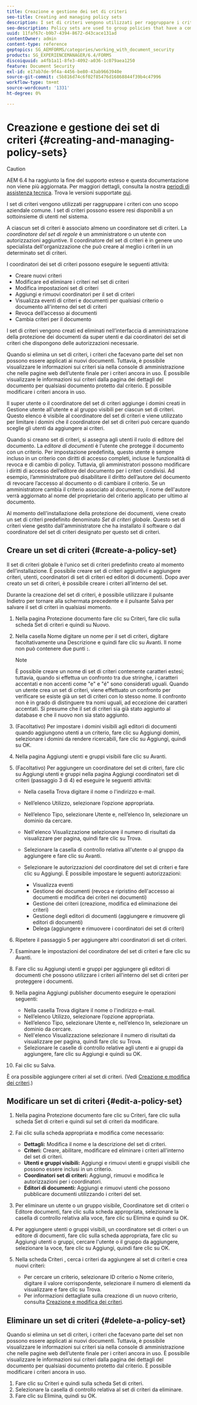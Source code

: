 ```yaml
---
title: Creazione e gestione dei set di criteri
seo-title: Creating and managing policy sets
description: I set di criteri vengono utilizzati per raggruppare i criteri con uno scopo aziendale comune. È possibile creare, modificare ed eliminare i criteri in un set di criteri.
seo-description: Policy sets are used to group policies that have a common business purpose. You can create, edit and delete policies in a policy set.
uuid: 11faf67c-b9b7-4394-8672-d43cace131ad
contentOwner: admin
content-type: reference
geptopics: SG_AEMFORMS/categories/working_with_document_security
products: SG_EXPERIENCEMANAGER/6.4/FORMS
discoiquuid: a4fb1a11-8fe3-4092-a036-1c079aea1250
feature: Document Security
exl-id: e17ab7de-9f4a-4456-be80-43ab9663940e
source-git-commit: c5b816d74c6f02f85476d16868844f39b4c47996
workflow-type: tm+mt
source-wordcount: '1331'
ht-degree: 0%

---
```


# Creazione e gestione dei set di criteri {#creating-and-managing-policy-sets}

>[!CAUTION]
>
>AEM 6.4 ha raggiunto la fine del supporto esteso e questa documentazione non viene più aggiornata. Per maggiori dettagli, consulta la nostra [periodi di assistenza tecnica](https://helpx.adobe.com/it/support/programs/eol-matrix.html). Trova le versioni supportate [qui](https://experienceleague.adobe.com/docs/).

I set di criteri vengono utilizzati per raggruppare i criteri con uno scopo aziendale comune. I set di criteri possono essere resi disponibili a un sottoinsieme di utenti nel sistema.

A ciascun set di criteri è associato almeno un coordinatore set di criteri. La *coordinatore del set di regole* è un amministratore o un utente con autorizzazioni aggiuntive. Il coordinatore del set di criteri è in genere uno specialista dell&#39;organizzazione che può creare al meglio i criteri in un determinato set di criteri.

I coordinatori dei set di criteri possono eseguire le seguenti attività:

* Creare nuovi criteri
* Modificare ed eliminare i criteri nel set di criteri
* Modifica impostazioni set di criteri
* Aggiungi e rimuovi coordinatori per il set di criteri
* Visualizza eventi di criteri e documenti per qualsiasi criterio o documento all&#39;interno del set di criteri
* Revoca dell’accesso ai documenti
* Cambia criteri per il documento

I set di criteri vengono creati ed eliminati nell’interfaccia di amministrazione della protezione dei documenti da super utenti e dai coordinatori dei set di criteri che dispongono delle autorizzazioni necessarie.

Quando si elimina un set di criteri, i criteri che facevano parte del set non possono essere applicati ai nuovi documenti. Tuttavia, è possibile visualizzare le informazioni sui criteri sia nella console di amministrazione che nelle pagine web dell’utente finale per i criteri ancora in uso. È possibile visualizzare le informazioni sui criteri dalla pagina dei dettagli del documento per qualsiasi documento protetto dal criterio. È possibile modificare i criteri ancora in uso.

Il super utente o il coordinatore del set di criteri aggiunge i domini creati in Gestione utente all&#39;utente e al gruppo visibili per ciascun set di criteri. Questo elenco è visibile al coordinatore del set di criteri e viene utilizzato per limitare i domini che il coordinatore del set di criteri può cercare quando sceglie gli utenti da aggiungere ai criteri.

Quando si creano set di criteri, si assegna agli utenti il ruolo di editore del documento. La *editore di documenti* è l&#39;utente che protegge il documento con un criterio. Per impostazione predefinita, questo utente è sempre incluso in un criterio con diritti di accesso completi, incluse le funzionalità di revoca e di cambio di policy. Tuttavia, gli amministratori possono modificare i diritti di accesso dell’editore del documento per i criteri condivisi. Ad esempio, l’amministratore può disabilitare il diritto dell’autore del documento di revocare l’accesso al documento o di cambiare il criterio. Se un amministratore cambia il criterio associato al documento, il nome dell&#39;autore verrà aggiornato al nome del proprietario del criterio applicato per ultimo al documento.

Al momento dell&#39;installazione della protezione dei documenti, viene creato un set di criteri predefinito denominato *Set di criteri globale*. Questo set di criteri viene gestito dall&#39;amministratore che ha installato il software o dal coordinatore del set di criteri designato per questo set di criteri.

## Creare un set di criteri {#create-a-policy-set}

Il set di criteri globale è l’unico set di criteri predefinito creato al momento dell’installazione. È possibile creare set di criteri aggiuntivi e aggiungere criteri, utenti, coordinatori di set di criteri ed editori di documenti. Dopo aver creato un set di criteri, è possibile creare i criteri all’interno del set.

Durante la creazione del set di criteri, è possibile utilizzare il pulsante Indietro per tornare alla schermata precedente e il pulsante Salva per salvare il set di criteri in qualsiasi momento.

1. Nella pagina Protezione documento fare clic su Criteri, fare clic sulla scheda Set di criteri e quindi su Nuovo.
1. Nella casella Nome digitare un nome per il set di criteri, digitare facoltativamente una Descrizione e quindi fare clic su Avanti. Il nome non può contenere due punti **:**.

   >[!NOTE]
   >
   >È possibile creare un nome di set di criteri contenente caratteri estesi; tuttavia, quando si effettua un confronto tra due stringhe, i caratteri accentati e non accenti come &quot;e&quot; e &quot;é&quot; sono considerati uguali. Quando un utente crea un set di criteri, viene effettuato un confronto per verificare se esiste già un set di criteri con lo stesso nome. Il confronto non è in grado di distinguere tra nomi uguali, ad eccezione dei caratteri accentati. Si presume che il set di criteri sia già stato aggiunto al database e che il nuovo non sia stato aggiunto.

1. (Facoltativo) Per impostare i domini visibili agli editori di documenti quando aggiungono utenti a un criterio, fare clic su Aggiungi domini, selezionare i domini da rendere ricercabili, fare clic su Aggiungi, quindi su OK.
1. Nella pagina Aggiungi utenti e gruppi visibili fare clic su Avanti.
1. (Facoltativo) Per aggiungere un coordinatore del set di criteri, fare clic su Aggiungi utenti e gruppi nella pagina Aggiungi coordinatori set di criteri (passaggio 3 di 4) ed eseguire le seguenti attività:

   * Nella casella Trova digitare il nome o l&#39;indirizzo e-mail.
   * Nell’elenco Utilizzo, selezionare l’opzione appropriata.
   * Nell’elenco Tipo, selezionare Utente e, nell’elenco In, selezionare un dominio da cercare.
   * Nell&#39;elenco Visualizzazione selezionare il numero di risultati da visualizzare per pagina, quindi fare clic su Trova.
   * Selezionare la casella di controllo relativa all&#39;utente o al gruppo da aggiungere e fare clic su Avanti.
   * Selezionare le autorizzazioni del coordinatore del set di criteri e fare clic su Aggiungi. È possibile impostare le seguenti autorizzazioni:

      * Visualizza eventi
      * Gestione dei documenti (revoca e ripristino dell&#39;accesso ai documenti e modifica dei criteri nei documenti)
      * Gestione dei criteri (creazione, modifica ed eliminazione dei criteri)
      * Gestione degli editori di documenti (aggiungere e rimuovere gli editori di documenti)
      * Delega (aggiungere e rimuovere i coordinatori dei set di criteri)

1. Ripetere il passaggio 5 per aggiungere altri coordinatori di set di criteri.
1. Esaminare le impostazioni del coordinatore del set di criteri e fare clic su Avanti.
1. Fare clic su Aggiungi utenti e gruppi per aggiungere gli editori di documenti che possono utilizzare i criteri all&#39;interno del set di criteri per proteggere i documenti.
1. Nella pagina Aggiungi publisher documento eseguire le operazioni seguenti:

   * Nella casella Trova digitare il nome o l&#39;indirizzo e-mail.
   * Nell’elenco Utilizzo, selezionare l’opzione appropriata.
   * Nell’elenco Tipo, selezionare Utente e, nell’elenco In, selezionare un dominio da cercare.
   * Nell&#39;elenco Visualizzazione selezionare il numero di risultati da visualizzare per pagina, quindi fare clic su Trova.
   * Selezionare le caselle di controllo relative agli utenti e ai gruppi da aggiungere, fare clic su Aggiungi e quindi su OK.

1. Fai clic su Salva.

È ora possibile aggiungere criteri al set di criteri. (Vedi [Creazione e modifica dei criteri](/help/forms/using/admin-help/creating-policies.md#creating-and-editing-policies).)

## Modificare un set di criteri {#edit-a-policy-set}

1. Nella pagina Protezione documento fare clic su Criteri, fare clic sulla scheda Set di criteri e quindi sul set di criteri da modificare.
1. Fai clic sulla scheda appropriata e modifica come necessario:

   * **Dettagli:** Modifica il nome e la descrizione del set di criteri.
   * **Criteri:** Creare, abilitare, modificare ed eliminare i criteri all&#39;interno del set di criteri.
   * **Utenti e gruppi visibili:** Aggiungi e rimuovi utenti e gruppi visibili che possono essere inclusi in un criterio.
   * **Coordinatori set di criteri:** Aggiungi, rimuovi e modifica le autorizzazioni per i coordinatori.
   * **Editori di documenti:** Aggiungi e rimuovi utenti che possono pubblicare documenti utilizzando i criteri del set.

1. Per eliminare un utente o un gruppo visibile, Coordinatore set di criteri o Editore documenti, fare clic sulla scheda appropriata, selezionare la casella di controllo relativa alla voce, fare clic su Elimina e quindi su OK.
1. Per aggiungere utenti o gruppi visibili, un coordinatore set di criteri o un editore di documenti, fare clic sulla scheda appropriata, fare clic su Aggiungi utenti o gruppi, cercare l&#39;utente o il gruppo da aggiungere, selezionare la voce, fare clic su Aggiungi, quindi fare clic su OK.
1. Nella scheda Criteri , cerca i criteri da aggiungere al set di criteri e crea nuovi criteri:

   * Per cercare un criterio, selezionare ID criterio o Nome criterio, digitare il valore corrispondente, selezionare il numero di elementi da visualizzare e fare clic su Trova.
   * Per informazioni dettagliate sulla creazione di un nuovo criterio, consulta [Creazione e modifica dei criteri](/help/forms/using/admin-help/creating-policies.md#creating-and-editing-policies).

## Eliminare un set di criteri {#delete-a-policy-set}

Quando si elimina un set di criteri, i criteri che facevano parte del set non possono essere applicati ai nuovi documenti. Tuttavia, è possibile visualizzare le informazioni sui criteri sia nella console di amministrazione che nelle pagine web dell’utente finale per i criteri ancora in uso. È possibile visualizzare le informazioni sui criteri dalla pagina dei dettagli del documento per qualsiasi documento protetto dal criterio. È possibile modificare i criteri ancora in uso.

1. Fare clic su Criteri e quindi sulla scheda Set di criteri.
1. Selezionare la casella di controllo relativa al set di criteri da eliminare.
1. Fare clic su Elimina, quindi su OK.
